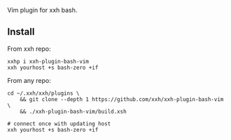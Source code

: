 Vim plugin for xxh bash.

## Install
From xxh repo:
```
xxhp i xxh-plugin-bash-vim
xxh yourhost +s bash-zero +if
```
From any repo:
```
cd ~/.xxh/xxh/plugins \
    && git clone --depth 1 https://github.com/xxh/xxh-plugin-bash-vim \
    && ./xxh-plugin-bash-vim/build.xsh
    
# connect once with updating host
xxh yourhost +s bash-zero +if
```
